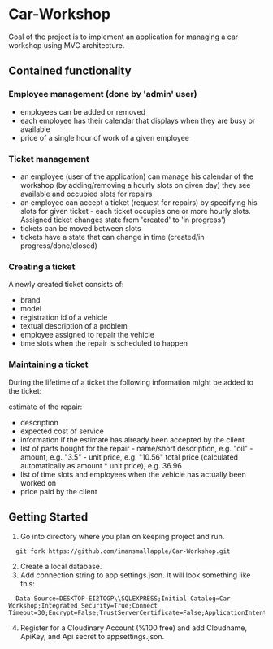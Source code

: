 # Car-Workshop
Goal of the project is to implement an application for managing a car workshop using MVC architecture.
## Contained functionality
### Employee management (done by 'admin' user)

* employees can be added or removed
* each employee has their calendar that displays when they are busy or available
* price of a single hour of work of a given employee
### Ticket management

* an employee (user of the application) can manage his calendar of the workshop (by adding/removing a hourly slots on given day)
they see available and occupied slots for repairs
* an employee can accept a ticket (request for repairs) by specifying his slots for given ticket - each ticket occupies one or more hourly slots. Assigned ticket changes state from 'created' to 'in progress')
* tickets can be moved between slots
* tickets have a state that can change in time (created/in progress/done/closed)
### Creating a ticket

A newly created ticket consists of:
* brand
* model
* registration id of a vehicle
* textual description of a problem
* employee assigned to repair the vehicle
* time slots when the repair is scheduled to happen
### Maintaining a ticket

During the lifetime of a ticket the following information might be added to the ticket:

estimate of the repair:
* description
* expected cost of service
* information if the estimate has already been accepted by the client
* list of parts bought for the repair - name/short description, e.g. "oil" - amount, e.g. "3.5" - unit price, e.g. "10.56"
total price (calculated automatically as amount * unit price), e.g. 36.96
* list of time slots and employees when the vehicle has actually been worked on
* price paid by the client

## Getting Started
1. Go into directory where you plan on keeping project and run.
```
  git fork https://github.com/imansmallapple/Car-Workshop.git
```
2. Create a local database.
3. Add connection string to app settings.json. It will look something like this:
```
  Data Source=DESKTOP-EI2TOGP\\SQLEXPRESS;Initial Catalog=Car-Workshop;Integrated Security=True;Connect Timeout=30;Encrypt=False;TrustServerCertificate=False;ApplicationIntent=ReadWrite;MultiSubnetFailover=False
```
4. Register for a Cloudinary Account (%100 free) and add Cloudname, ApiKey, and Api secret to appsettings.json.
